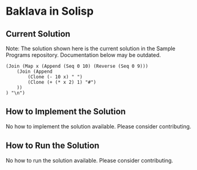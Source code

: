 # Baklava in Solisp

## Current Solution

Note: The solution shown here is the current solution in the Sample Programs repository. Documentation below may be outdated.

```Solisp
(Join (Map x (Append (Seq 0 10) (Reverse (Seq 0 9)))
	(Join (Append
		(Clone (- 10 x) " ")
		(Clone (+ (* x 2) 1) "#")
	))
) "\n")
```

## How to Implement the Solution

No how to implement the solution available. Please consider contributing.

## How to Run the Solution

No how to run the solution available. Please consider contributing.